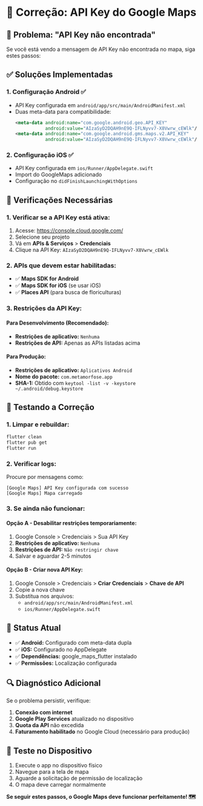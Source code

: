 # 🔑 Correção: API Key do Google Maps

## 🚨 Problema: "API Key não encontrada"

Se você está vendo a mensagem de API Key não encontrada no mapa, siga estes passos:

## ✅ Soluções Implementadas

### 1. **Configuração Android** ✅
- API Key configurada em `android/app/src/main/AndroidManifest.xml`
- Duas meta-data para compatibilidade:
  ```xml
  <meta-data android:name="com.google.android.geo.API_KEY"
             android:value="AIzaSyD2DQAH9nE9Q-IFLNyvv7-X8Vwrw_cEWlk"/>
  <meta-data android:name="com.google.android.gms.maps.v2.API_KEY"
             android:value="AIzaSyD2DQAH9nE9Q-IFLNyvv7-X8Vwrw_cEWlk"/>
  ```

### 2. **Configuração iOS** ✅
- API Key configurada em `ios/Runner/AppDelegate.swift`
- Import do GoogleMaps adicionado
- Configuração no `didFinishLaunchingWithOptions`

## 🔧 Verificações Necessárias

### **1. Verificar se a API Key está ativa:**
1. Acesse: https://console.cloud.google.com/
2. Selecione seu projeto
3. Vá em **APIs & Serviços** > **Credenciais**
4. Clique na API Key: `AIzaSyD2DQAH9nE9Q-IFLNyvv7-X8Vwrw_cEWlk`

### **2. APIs que devem estar habilitadas:**
- ✅ **Maps SDK for Android**
- ✅ **Maps SDK for iOS** (se usar iOS)
- ✅ **Places API** (para busca de floriculturas)

### **3. Restrições da API Key:**

#### **Para Desenvolvimento (Recomendado):**
- **Restrições de aplicativo:** `Nenhuma`
- **Restrições de API:** Apenas as APIs listadas acima

#### **Para Produção:**
- **Restrições de aplicativo:** `Aplicativos Android`
- **Nome do pacote:** `com.metamorfose.app`
- **SHA-1:** Obtido com `keytool -list -v -keystore ~/.android/debug.keystore`

## 🧪 Testando a Correção

### **1. Limpar e rebuildar:**
```bash
flutter clean
flutter pub get
flutter run
```

### **2. Verificar logs:**
Procure por mensagens como:
```
[Google Maps] API Key configurada com sucesso
[Google Maps] Mapa carregado
```

### **3. Se ainda não funcionar:**

#### **Opção A - Desabilitar restrições temporariamente:**
1. Google Console > Credenciais > Sua API Key
2. **Restrições de aplicativo:** `Nenhuma`
3. **Restrições de API:** `Não restringir chave`
4. Salvar e aguardar 2-5 minutos

#### **Opção B - Criar nova API Key:**
1. Google Console > Credenciais > **Criar Credenciais** > **Chave de API**
2. Copie a nova chave
3. Substitua nos arquivos:
   - `android/app/src/main/AndroidManifest.xml`
   - `ios/Runner/AppDelegate.swift`

## 📍 Status Atual

- ✅ **Android:** Configurado com meta-data dupla
- ✅ **iOS:** Configurado no AppDelegate
- ✅ **Dependências:** google_maps_flutter instalado
- ✅ **Permissões:** Localização configurada

## 🔍 Diagnóstico Adicional

Se o problema persistir, verifique:

1. **Conexão com internet**
2. **Google Play Services** atualizado no dispositivo
3. **Quota da API** não excedida
4. **Faturamento habilitado** no Google Cloud (necessário para produção)

## 📱 Teste no Dispositivo

1. Execute o app no dispositivo físico
2. Navegue para a tela de mapa
3. Aguarde a solicitação de permissão de localização
4. O mapa deve carregar normalmente

**Se seguir estes passos, o Google Maps deve funcionar perfeitamente! 🗺️** 